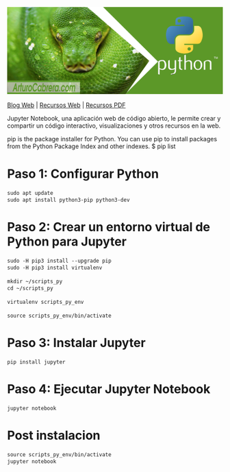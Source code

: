   <a class="header-badge" target="_blank" href="https://arturocabrera.com/etiqueta/python">
  <img src="https://github.com/GNUXDAR/scripts_py/blob/main/img/py_img.png">
  </a>

[Blog Web](https://arturocabrera.com/blog) | [Recursos Web](Docs/README.md) | [Recursos PDF](Docs/PDF/pdfs.md)

Jupyter Notebook, una aplicación web de código abierto, 
le permite crear y compartir un código interactivo, 
visualizaciones y otros recursos en la web.

pip is the package installer for Python. You can use pip to install packages from the Python Package Index and other indexes.   $ pip list

# Paso 1: Configurar Python
    sudo apt update
    sudo apt install python3-pip python3-dev

# Paso 2: Crear un entorno virtual de Python para Jupyter
    sudo -H pip3 install --upgrade pip
    sudo -H pip3 install virtualenv

    mkdir ~/scripts_py
    cd ~/scripts_py

    virtualenv scripts_py_env

    source scripts_py_env/bin/activate

# Paso 3: Instalar Jupyter
    pip install jupyter

# Paso 4: Ejecutar Jupyter Notebook
    jupyter notebook

# Post instalacion
    source scripts_py_env/bin/activate
    jupyter notebook